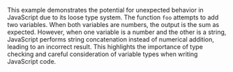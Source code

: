 This example demonstrates the potential for unexpected behavior in JavaScript due to its loose type system. The function `foo` attempts to add two variables. When both variables are numbers, the output is the sum as expected. However, when one variable is a number and the other is a string, JavaScript performs string concatenation instead of numerical addition, leading to an incorrect result. This highlights the importance of type checking and careful consideration of variable types when writing JavaScript code.